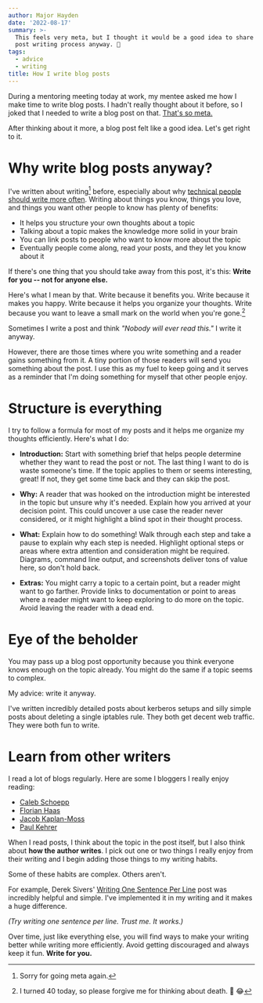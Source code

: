 ```yaml
---
author: Major Hayden
date: '2022-08-17'
summary: >-
  This feels very meta, but I thought it would be a good idea to share my blog
  post writing process anyway. 📝
tags:
  - advice
  - writing
title: How I write blog posts 
---
```


During a mentoring meeting today at work, my mentee asked me how I make time to write blog posts.
I hadn't really thought about it before, so I joked that I needed to write a blog post on that.
[That's so meta.]

After thinking about it more, a blog post felt like a good idea.
Let's get right to it.

[That's so meta.]: https://www.dictionary.com/e/pop-culture/meta/

# Why write blog posts anyway?

I've written about writing[^meta_sorry] before, especially about why [technical people should write more often].
Writing about things you know, things you love, and things you want other people to know has plenty of benefits:

* It helps you structure your own thoughts about a topic
* Talking about a topic makes the knowledge more solid in your brain
* You can link posts to people who want to know more about the topic
* Eventually people come along, read your posts, and they let you know about it

If there's one thing that you should take away from this post, it's this:
**Write for you -- not for anyone else.**

Here's what I mean by that.
Write because it benefits you.
Write because it makes you happy.
Write because it helps you organize your thoughts.
Write because you want to leave a small mark on the world when you're gone.[^40]

Sometimes I write a post and think _"Nobody will ever read this."_
I write it anyway.

However, there are those times where you write something and a reader gains something from it.
A tiny portion of those readers will send you something about the post.
I use this as my fuel to keep going and it serves as a reminder that I'm doing something for myself that other people enjoy.

[technical people should write more often]: /2012/03/30/why-technical-people-should-blog-but-dont/
[^meta_sorry]: Sorry for going meta again.
[^40]: I turned 40 today, so please forgive me for thinking about death. 🎂 😂

# Structure is everything

I try to follow a formula for most of my posts and it helps me organize my thoughts efficiently.
Here's what I do:

* **Introduction:** Start with something brief that helps people determine whether they want to read the post or not.
  The last thing I want to do is waste someone's time.
  If the topic applies to them or seems interesting, great!
  If not, they get some time back and they can skip the post.

* **Why:** A reader that was hooked on the introduction might be interested in the topic but unsure why it's needed.
  Explain how you arrived at your decision point.
  This could uncover a use case the reader never considered, or it might highlight a blind spot in their thought process.

* **What:** Explain how to do something!
  Walk through each step and take a pause to explain why each step is needed.
  Highlight optional steps or areas where extra attention and consideration might be required.
  Diagrams, command line output, and screenshots deliver tons of value here, so don't hold back.

* **Extras:** You might carry a topic to a certain point, but a reader might want to go farther.
  Provide links to documentation or point to areas where a reader might want to keep exploring to do more on the topic.
  Avoid leaving the reader with a dead end.

# Eye of the beholder

You may pass up a blog post opportunity because you think everyone knows enough on the topic already.
You might do the same if a topic seems to complex.

My advice: write it anyway.

I've written incredibly detailed posts about kerberos setups and silly simple posts about deleting a single iptables rule.
They both get decent web traffic.
They were both fun to write.

# Learn from other writers

I read a lot of blogs regularly.
Here are some I bloggers I really enjoy reading:

* [Caleb Schoepp](https://calebschoepp.com/blog/)
* [Florian Haas](https://xahteiwi.eu/)
* [Jacob Kaplan-Moss](https://jacobian.org/)
* [Paul Kehrer](https://langui.sh/)

When I read posts, I think about the topic in the post itself, but I also think about **how the author writes**.
I pick out one or two things I really enjoy from their writing and I begin adding those things to my writing habits.

Some of these habits are complex.
Others aren't.

For example, Derek Sivers' [Writing One Sentence Per Line] post was incredibly helpful and simple.
I've implemented it in my writing and it makes a huge difference.

_(Try writing one sentence per line.
Trust me.
It works.)_

Over time, just like everything else, you will find ways to make your writing better while writing more efficiently.
Avoid getting discouraged and always keep it fun.
**Write for you.**

[Writing One Sentence Per Line]: https://sive.rs/1s
